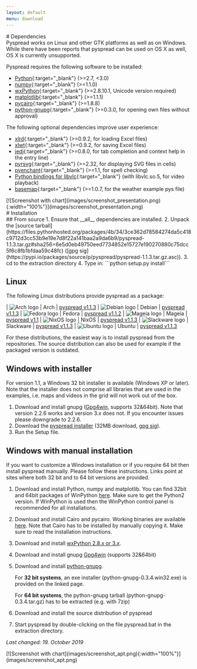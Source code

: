 ```yaml
---
layout: default
menu: download
---
```


<div markdown="1" class="w3-container">
<div markdown="1" class="w3-col l2 m2 s12">
# Dependencies 
</div>
<div markdown="1" class="w3-col l6 m6 s12">
Pyspread works on Linux and other GTK platforms as well as on Windows.
While there have been reports that pyspread can be used on OS X as well,
OS X is currently unsupported.

Pyspread requires the following software to be installed:
* [Python](https://www.python.org){:target="_blank"} (&gt;=2.7, &lt;3.0)
* [numpy](https://www.numpy.org){:target="_blank"} (&gt;=1.1.0)
* [wxPython](https://www.wxpython.org){:target="_blank"} (&gt;=2.8.10.1, Unicode version required)
* [matplotlib](https://matplotlib.org){:target="_blank"} (&gt;=1.1.1)
* [pycairo](https://cairographics.org/pycairo){:target="_blank"} (&gt;=1.8.8)
* [python-gnupg](http://code.google.com/p/python-gnupg){:target="_blank"} (&gt;=0.3.0, for opening own files without approval)

The following optional dependencies improve user experience:
* [xlrd](http://www.python-excel.org){:target="_blank"} (&gt;=0.9.2, for loading Excel files)
* [xlwt](http://www.python-excel.org){:target="_blank"} (&gt;=0.9.2, for saving Excel files)
* [jedi](https://pypi.python.org/pypi/jedi){:target="_blank"} (&gt;=0.8.0, for tab completion and context help in the entry line)
* [pyrsvg](https://cairographics.org/download){:target="_blank"} (&gt;=2.32, for displaying SVG files in cells)
* [pyenchant](https://pypi.org/project/pyenchant){:target="_blank"} (&gt;=1.1, for spell checking)
* [Python bindings for libvlc](https://wiki.videolan.org/Python_bindings){:target="_blank"} (with libvlc.so.5, for video playback)
* [basemap](https://matplotlib.org/basemap){:target="_blank"} (&gt;=1.0.7, for the weather example pys file)
</div>
<div markdown="1" class="w3-col l4 m4 s12">
[![Screenshot with chart](images/screenshot_presentation.png){:width="100%"}](images/screenshot_presentation.png)
</div>
</div>

<div markdown="1" class="w3-container">
<div markdown="1" class="w3-col l2 m2 s12">
# Installation
</div>
<div markdown="1" class="w3-col l6 m6 s12">
## From source
1. Ensure that __all__ dependencies are installed.
2. Unpack the [source tarball](https://files.pythonhosted.org/packages/4b/34/3ce362d78584274da5c418c9712d3cc53b9e19e7d8f22a141baa2a9da6b9/pyspread-1.1.3.tar.gz#sha256=6e5d0eb49750eed7734852e15727e190270880c75dcc5f6c8fb1bfdaa59c48fc)
   ([gpg sig](https://pypi.io/packages/source/p/pyspread/pyspread-1.1.3.tar.gz.asc)).
3. cd to the extraction directory
4. Type in: ```python setup.py install```

## Linux

The following Linux distributions provide pyspread as a package:

| ![Arch logo]({{site.baseurl}}/images/arch-logo-small.png) | Arch | [pyspread v1.1.3](https://aur.archlinux.org/packages/pyspread/)
| ![Debian logo]({{site.baseurl}}/images/debian-logo-small.png) | Debian | [pyspread v1.1.3](https://packages.debian.org/de/sid/pyspread)
| ![Fedora logo]({{site.baseurl}}/images/fedora-logo-small.png) | Fedora | [pyspread v1.1.2](https://fedora.pkgs.org/28/rpm-sphere/pyspread-1.1.2-4.1.noarch.rpm.html)
| ![Mageia logo]({{site.baseurl}}/images/mageia-logo-small.png) | Mageia | [pyspread v1.1](https://madb.mageia.org/package/show/name/pyspread)
| ![NixOS logo]({{site.baseurl}}/images/nixos-hex.png) | NixOS | [pyspread v1.1.3](https://nixos.org/nixos/packages.html#pyspread)
| ![Slackware logo]({{site.baseurl}}/images/slackware-logo-small.png) | Slackware | [pyspread v1.1.3](https://slackbuilds.org/repository/14.2/office/pyspread/)
| ![Ubuntu logo]({{site.baseurl}}/images/ubuntu-logo-small.png) | Ubuntu | [pyspread v1.1.3](https://packages.ubuntu.com/eoan/pyspread)

For these distributions, the easiest way is to install
pyspread from the repositories. The source distribution can
also be used for example if the packaged version is outdated.

## Windows with installer

For version 1.1, a Windows 32 bit installer is available (Windows XP or later).
Note that the installer does not comprise all libraries that are used in the examples,
i.e. maps and videos in the grid will not work out of the box.

1. Download and install gnupg ([Gpg4win](https://www.gpg4win.org), supports
   32&amp;64bit). Note that version 2.2.6 works and version 3.x does not. 
   If you encounter issues please downgrade to 2.2.6.
2. Download the [pyspread installer](https://github.com/manns/pyspread/releases/download/v1.1.1/setup_pyspread_1.1.1.exe)
   (32MB download, 
   [gpg sig](https://github.com/manns/pyspread/releases/download/v1.1.1/setup_pyspread_1.1.1.exe.sig)).
3. Run the Setup file.

## Windows with manual installation

If you want to customize a Windows installation or if you require 64 bit then install pyspread manually.
Please follow these instructions. Links point at sites where both 32 bit and to 64 bit versions are provided.
1. Download and install Python, numpy and matplotlib.
   You can find 32bit and 64bit packages of WinPython [here](http://winpython.sourceforge.net).
   Make sure to get the Python2 version.
   If WinPython is used then the WinPython control panel is recommended for all installations.
2. Download and install Cairo and pycairo. Working binaries are available 
   [here](http://www.lfd.uci.edu/%7Egohlke/pythonlibs). 
   Note that Cairo has to be installed by manually copying it. 
   Make sure to read the installation instructions.
3. Download and install [wxPython 2.8.x or 3.x](http://www.wxpython.org/download.php#stable).
4. Download and install gnupg [Gpg4win](https://www.gpg4win.org) (supports
      32&amp;64bit)
5. Download and install
      [python-gnupg](http://pythonhosted.org/python-gnupg/#download).
      
      For **32 bit systems**, an exe installer
      (python-gnupg-0.3.4.win32.exe) is provided on the linked
      page. 
      
      For **64 bit systems**,
      the python-gnupg tarball (python-gnupg-0.3.4.tar.gz) has
      to be extracted (e.g. with 7zip) 
6. Download and install the source distribution of pyspread
7. Start pyspread by double-clicking on the file pyspread.bat in the extraction 
   directory.

*Last changed: 19. October 2019*
</div>
<div markdown="1" class="w3-col l4 m4 s12">
[![Screenshot with chart](images/screenshot_apt.png){:width="100%"}](images/screenshot_apt.png)
</div>




